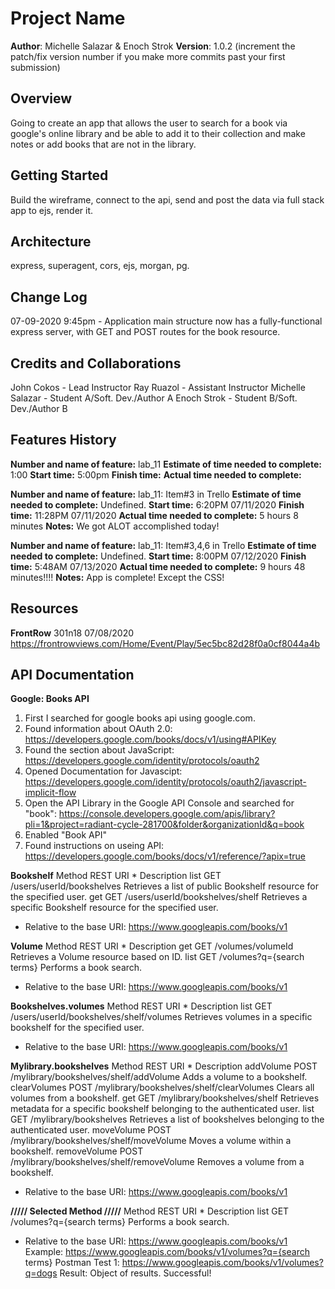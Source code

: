 # Project Name

**Author**: Michelle Salazar & Enoch Strok
**Version**: 1.0.2 (increment the patch/fix version number if you make more commits past your first submission)

## Overview
Going to create an app that allows the user to search for a book via google's online library and be able to add it to their collection and make notes or add books that are not in the library.

## Getting Started
Build the wireframe, connect to the api, send and post the data via full stack app to ejs, render it.

## Architecture
express, superagent, cors, ejs, morgan, pg.

## Change Log
07-09-2020 9:45pm - Application main structure now has a fully-functional express server, with GET and POST routes for the book resource.


## Credits and Collaborations
John Cokos - Lead Instructor
Ray Ruazol - Assistant Instructor
Michelle Salazar - Student A/Soft. Dev./Author A
Enoch Strok - Student B/Soft. Dev./Author B


## Features History ##
**Number and name of feature:** lab_11
**Estimate of time needed to complete:** 1:00
**Start time:** 5:00pm
**Finish time:**
**Actual time needed to complete:**

**Number and name of feature:** lab_11: Item#3 in Trello
**Estimate of time needed to complete:** Undefined.
**Start time:** 6:20PM 07/11/2020
**Finish time:** 11:28PM 07/11/2020
**Actual time needed to complete:** 5 hours 8 minutes
**Notes:** We got ALOT accomplished today!

**Number and name of feature:** lab_11: Item#3,4,6 in Trello
**Estimate of time needed to complete:** Undefined.
**Start time:** 8:00PM 07/12/2020
**Finish time:** 5:48AM 07/13/2020
**Actual time needed to complete:** 9 hours 48 minutes!!!!
**Notes:** App is complete! Except the CSS!

## Resources
**FrontRow** 
301n18
07/08/2020
https://frontrowviews.com/Home/Event/Play/5ec5bc82d28f0a0cf8044a4b



## API Documentation
**Google: Books API**
1. First I searched for google books api using google.com.
2. Found information about OAuth 2.0: https://developers.google.com/books/docs/v1/using#APIKey
3. Found the section about JavaScript: https://developers.google.com/identity/protocols/oauth2
4. Opened Documentation for Javascipt: https://developers.google.com/identity/protocols/oauth2/javascript-implicit-flow
5. Open the API Library in the Google API Console and searched for "book": https://console.developers.google.com/apis/library?pli=1&project=radiant-cycle-281700&folder&organizationId&q=book
6. Enabled "Book API"
7. Found instructions on useing API: https://developers.google.com/books/docs/v1/reference/?apix=true

**Bookshelf**
Method	        REST    URI *	                                    Description
list	        GET     /users/userId/bookshelves	                Retrieves a list of public Bookshelf resource for the specified user.
get	            GET     /users/userId/bookshelves/shelf	            Retrieves a specific Bookshelf resource for the specified user.
* Relative to the base URI: https://www.googleapis.com/books/v1

**Volume**
Method	        REST    URI *	                                    Description
get	            GET     /volumes/volumeId	                        Retrieves a Volume resource based on ID.
list	        GET     /volumes?q={search terms}	                Performs a book search.
* Relative to the base URI: https://www.googleapis.com/books/v1

**Bookshelves.volumes**
Method	        REST    URI *	                                    Description
list	        GET     /users/userId/bookshelves/shelf/volumes	Retrieves volumes in a specific bookshelf for the specified user.
* Relative to the base URI: https://www.googleapis.com/books/v1

**Mylibrary.bookshelves**
Method	        REST    URI *	                                    Description
addVolume	    POST    /mylibrary/bookshelves/shelf/addVolume	    Adds a volume to a bookshelf.
clearVolumes	POST    /mylibrary/bookshelves/shelf/clearVolumes	Clears all volumes from a bookshelf.
get	            GET     /mylibrary/bookshelves/shelf	            Retrieves metadata for a specific bookshelf belonging to the authenticated user.
list	        GET     /mylibrary/bookshelves	                    Retrieves a list of bookshelves belonging to the authenticated user.
moveVolume	    POST    /mylibrary/bookshelves/shelf/moveVolume	    Moves a volume within a bookshelf.
removeVolume	POST    /mylibrary/bookshelves/shelf/removeVolume	Removes a volume from a bookshelf.
* Relative to the base URI: https://www.googleapis.com/books/v1

**///// Selected Method /////**
Method	        REST    URI *	                                    Description
list	        GET     /volumes?q={search terms}	                Performs a book search.
* Relative to the base URI: https://www.googleapis.com/books/v1
Example: https://www.googleapis.com/books/v1/volumes?q={search terms}
Postman Test 1: https://www.googleapis.com/books/v1/volumes?q=dogs
Result: Object of results. Successful!

